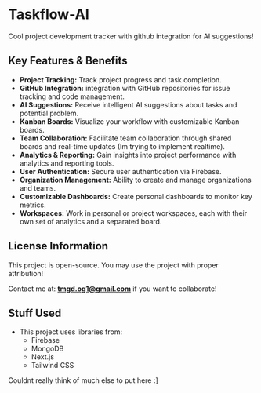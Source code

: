 # Taskflow-AI

Cool project development tracker with github integration for AI suggestions!

## Key Features & Benefits

*   **Project Tracking:** Track project progress and task completion.
*   **GitHub Integration:** integration with GitHub repositories for issue tracking and code management.
*   **AI Suggestions:** Receive intelligent AI suggestions about tasks and potential problem.
*   **Kanban Boards:** Visualize your workflow with customizable Kanban boards.
*   **Team Collaboration:** Facilitate team collaboration through shared boards and real-time updates (Im trying to implement realtime).
*   **Analytics & Reporting:** Gain insights into project performance with analytics and reporting tools.
*   **User Authentication:** Secure user authentication via Firebase.
*   **Organization Management:** Ability to create and manage organizations and teams.
*   **Customizable Dashboards:** Create personal dashboards to monitor key metrics.
*   **Workspaces:** Work in personal or project workspaces, each with their own set of analytics and a separated board.

## License Information

This project is open-source. You may use the project with proper attribution!

Contact me at: **tmgd.og1@gmail.com** if you want to collaborate!

## Stuff Used

*   This project uses libraries from:
    *   Firebase
    *   MongoDB
    *   Next.js
    *   Tailwind CSS

Couldnt really think of much else to put here :]
